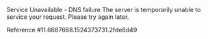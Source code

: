 Service Unavailable - DNS failure The server is temporarily unable to service your request. Please try again later.

Reference #11.6687668.1524373731.2fde8d49